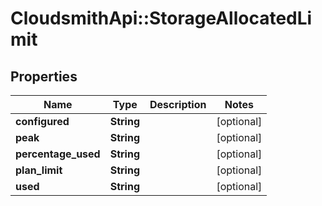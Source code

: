# CloudsmithApi::StorageAllocatedLimit

## Properties
Name | Type | Description | Notes
------------ | ------------- | ------------- | -------------
**configured** | **String** |  | [optional] 
**peak** | **String** |  | [optional] 
**percentage_used** | **String** |  | [optional] 
**plan_limit** | **String** |  | [optional] 
**used** | **String** |  | [optional] 


